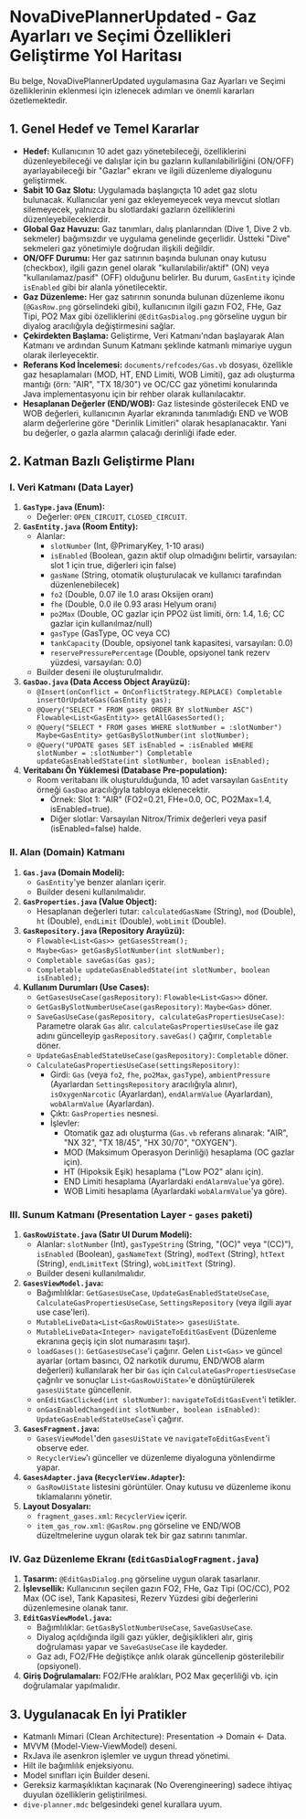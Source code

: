 # NovaDivePlannerUpdated - Gaz Ayarları ve Seçimi Özellikleri Geliştirme Yol Haritası

Bu belge, NovaDivePlannerUpdated uygulamasına Gaz Ayarları ve Seçimi özelliklerinin eklenmesi için izlenecek adımları ve önemli kararları özetlemektedir.

## 1. Genel Hedef ve Temel Kararlar

-   **Hedef:** Kullanıcının 10 adet gazı yönetebileceği, özelliklerini düzenleyebileceği ve dalışlar için bu gazların kullanılabilirliğini (ON/OFF) ayarlayabileceği bir "Gazlar" ekranı ve ilgili düzenleme diyalogunu geliştirmek.
-   **Sabit 10 Gaz Slotu:** Uygulamada başlangıçta 10 adet gaz slotu bulunacak. Kullanıcılar yeni gaz ekleyemeyecek veya mevcut slotları silemeyecek, yalnızca bu slotlardaki gazların özelliklerini düzenleyebileceklerdir.
-   **Global Gaz Havuzu:** Gaz tanımları, dalış planlarından (Dive 1, Dive 2 vb. sekmeler) bağımsızdır ve uygulama genelinde geçerlidir. Üstteki "Dive" sekmeleri gaz yönetimiyle doğrudan ilişkili değildir.
-   **ON/OFF Durumu:** Her gaz satırının başında bulunan onay kutusu (checkbox), ilgili gazın genel olarak "kullanılabilir/aktif" (ON) veya "kullanılamaz/pasif" (OFF) olduğunu belirler. Bu durum, `GasEntity` içinde `isEnabled` gibi bir alanla yönetilecektir.
-   **Gaz Düzenleme:** Her gaz satırının sonunda bulunan düzenleme ikonu (`@GasRow.png` görselindeki gibi), kullanıcının ilgili gazın FO2, FHe, Gaz Tipi, PO2 Max gibi özelliklerini `@EditGasDialog.png` görseline uygun bir diyalog aracılığıyla değiştirmesini sağlar.
-   **Çekirdekten Başlama:** Geliştirme, Veri Katmanı'ndan başlayarak Alan Katmanı ve ardından Sunum Katmanı şeklinde katmanlı mimariye uygun olarak ilerleyecektir.
-   **Referans Kod İncelemesi:** `documents/refcodes/Gas.vb` dosyası, özellikle gaz hesaplamaları (MOD, HT, END Limiti, WOB Limiti), gaz adı oluşturma mantığı (örn: "AIR", "TX 18/30") ve OC/CC gaz yönetimi konularında Java implementasyonu için bir rehber olarak kullanılacaktır.
-   **Hesaplanan Değerler (END/WOB):** Gaz listesinde gösterilecek END ve WOB değerleri, kullanıcının Ayarlar ekranında tanımladığı END ve WOB alarm değerlerine göre "Derinlik Limitleri" olarak hesaplanacaktır. Yani bu değerler, o gazla alarmın çalacağı derinliği ifade eder.

## 2. Katman Bazlı Geliştirme Planı

### I. Veri Katmanı (Data Layer)

1.  **`GasType.java` (Enum):**
    *   Değerler: `OPEN_CIRCUIT`, `CLOSED_CIRCUIT`.
2.  **`GasEntity.java` (Room Entity):**
    *   Alanlar:
        *   `slotNumber` (Int, @PrimaryKey, 1-10 arası)
        *   `isEnabled` (Boolean, gazın aktif olup olmadığını belirtir, varsayılan: slot 1 için true, diğerleri için false)
        *   `gasName` (String, otomatik oluşturulacak ve kullanıcı tarafından düzenlenebilecek)
        *   `fo2` (Double, 0.07 ile 1.0 arası Oksijen oranı)
        *   `fhe` (Double, 0.0 ile 0.93 arası Helyum oranı)
        *   `po2Max` (Double, OC gazlar için PPO2 üst limiti, örn: 1.4, 1.6; CC gazlar için kullanılmaz/null)
        *   `gasType` (GasType, OC veya CC)
        *   `tankCapacity` (Double, opsiyonel tank kapasitesi, varsayılan: 0.0)
        *   `reservePressurePercentage` (Double, opsiyonel tank rezerv yüzdesi, varsayılan: 0.0)
    *   Builder deseni ile oluşturulmalıdır.
3.  **`GasDao.java` (Data Access Object Arayüzü):**
    *   `@Insert(onConflict = OnConflictStrategy.REPLACE) Completable insertOrUpdateGas(GasEntity gas);`
    *   `@Query("SELECT * FROM gases ORDER BY slotNumber ASC") Flowable<List<GasEntity>> getAllGasesSorted();`
    *   `@Query("SELECT * FROM gases WHERE slotNumber = :slotNumber") Maybe<GasEntity> getGasBySlotNumber(int slotNumber);`
    *   `@Query("UPDATE gases SET isEnabled = :isEnabled WHERE slotNumber = :slotNumber") Completable updateGasEnabledState(int slotNumber, boolean isEnabled);`
4.  **Veritabanı Ön Yüklemesi (Database Pre-population):**
    *   Room veritabanı ilk oluşturulduğunda, 10 adet varsayılan `GasEntity` örneği `GasDao` aracılığıyla tabloya eklenecektir.
        *   Örnek: Slot 1: "AIR" (FO2=0.21, FHe=0.0, OC, PO2Max=1.4, isEnabled=true).
        *   Diğer slotlar: Varsayılan Nitrox/Trimix değerleri veya pasif (isEnabled=false) halde.

### II. Alan (Domain) Katmanı

1.  **`Gas.java` (Domain Modeli):**
    *   `GasEntity`'ye benzer alanları içerir.
    *   Builder deseni kullanılmalıdır.
2.  **`GasProperties.java` (Value Object):**
    *   Hesaplanan değerleri tutar: `calculatedGasName` (String), `mod` (Double), `ht` (Double), `endLimit` (Double), `wobLimit` (Double).
3.  **`GasRepository.java` (Repository Arayüzü):**
    *   `Flowable<List<Gas>> getGasesStream();`
    *   `Maybe<Gas> getGasBySlotNumber(int slotNumber);`
    *   `Completable saveGas(Gas gas);`
    *   `Completable updateGasEnabledState(int slotNumber, boolean isEnabled);`
4.  **Kullanım Durumları (Use Cases):**
    *   `GetGasesUseCase(gasRepository)`: `Flowable<List<Gas>>` döner.
    *   `GetGasBySlotNumberUseCase(gasRepository)`: `Maybe<Gas>` döner.
    *   `SaveGasUseCase(gasRepository, calculateGasPropertiesUseCase)`: Parametre olarak `Gas` alır. `calculateGasPropertiesUseCase` ile gaz adını güncelleyip `gasRepository.saveGas()` çağırır, `Completable` döner.
    *   `UpdateGasEnabledStateUseCase(gasRepository)`: `Completable` döner.
    *   `CalculateGasPropertiesUseCase(settingsRepository)`:
        *   Girdi: `Gas` (veya `fo2`, `fhe`, `po2Max`, `gasType`), `ambientPressure` (Ayarlardan `SettingsRepository` aracılığıyla alınır), `isOxygenNarcotic` (Ayarlardan), `endAlarmValue` (Ayarlardan), `wobAlarmValue` (Ayarlardan).
        *   Çıktı: `GasProperties` nesnesi.
        *   İşlevler:
            *   Otomatik gaz adı oluşturma (`Gas.vb` referans alınarak: "AIR", "NX 32", "TX 18/45", "HX 30/70", "OXYGEN").
            *   MOD (Maksimum Operasyon Derinliği) hesaplama (OC gazlar için).
            *   HT (Hipoksik Eşik) hesaplama ("Low PO2" alanı için).
            *   END Limiti hesaplama (Ayarlardaki `endAlarmValue`'ya göre).
            *   WOB Limiti hesaplama (Ayarlardaki `wobAlarmValue`'ya göre).

### III. Sunum Katmanı (Presentation Layer - `gases` paketi)

1.  **`GasRowUiState.java` (Satır UI Durum Modeli):**
    *   Alanlar: `slotNumber` (Int), `gasTypeString` (String, "(OC)" veya "(CC)"), `isEnabled` (Boolean), `gasNameText` (String), `modText` (String), `htText` (String), `endLimitText` (String), `wobLimitText` (String).
    *   Builder deseni kullanılmalıdır.
2.  **`GasesViewModel.java`:**
    *   Bağımlılıklar: `GetGasesUseCase`, `UpdateGasEnabledStateUseCase`, `CalculateGasPropertiesUseCase`, `SettingsRepository` (veya ilgili ayar use case'leri).
    *   `MutableLiveData<List<GasRowUiState>> gasesUiState`.
    *   `MutableLiveData<Integer> navigateToEditGasEvent` (Düzenleme ekranına geçiş için slot numarasını taşır).
    *   `loadGases()`: `GetGasesUseCase`'i çağırır. Gelen `List<Gas>` ve güncel ayarlar (ortam basıncı, O2 narkotik durumu, END/WOB alarm değerleri) kullanılarak her bir `Gas` için `CalculateGasPropertiesUseCase` çağrılır ve sonuçlar `List<GasRowUiState>`'e dönüştürülerek `gasesUiState` güncellenir.
    *   `onEditGasClicked(int slotNumber)`: `navigateToEditGasEvent`'i tetikler.
    *   `onGasEnabledChanged(int slotNumber, boolean isEnabled)`: `UpdateGasEnabledStateUseCase`'i çağırır.
3.  **`GasesFragment.java`:**
    *   `GasesViewModel`'den `gasesUiState` ve `navigateToEditGasEvent`'i observe eder.
    *   `RecyclerView`'ı günceller ve düzenleme diyaloguna yönlendirme yapar.
4.  **`GasesAdapter.java` (`RecyclerView.Adapter`):**
    *   `GasRowUiState` listesini görüntüler. Onay kutusu ve düzenleme ikonu tıklamalarını yönetir.
5.  **Layout Dosyaları:**
    *   `fragment_gases.xml`: `RecyclerView` içerir.
    *   `item_gas_row.xml`: `@GasRow.png` görseline ve END/WOB düzeltmelerine uygun olarak tek bir gaz satırını tanımlar.

### IV. Gaz Düzenleme Ekranı (`EditGasDialogFragment.java`)

1.  **Tasarım:** `@EditGasDialog.png` görseline uygun olarak tasarlanır.
2.  **İşlevsellik:** Kullanıcının seçilen gazın FO2, FHe, Gaz Tipi (OC/CC), PO2 Max (OC ise), Tank Kapasitesi, Rezerv Yüzdesi gibi değerlerini düzenlemesine olanak tanır.
3.  **`EditGasViewModel.java`:**
    *   Bağımlılıklar: `GetGasBySlotNumberUseCase`, `SaveGasUseCase`.
    *   Diyalog açıldığında ilgili gazı yükler, değişiklikleri alır, giriş doğrulaması yapar ve `SaveGasUseCase` ile kaydeder.
    *   Gaz adı, FO2/FHe değiştikçe anlık olarak güncellenip gösterilebilir (opsiyonel).
4.  **Giriş Doğrulamaları:** FO2/FHe aralıkları, PO2 Max geçerliliği vb. için doğrulamalar yapılmalıdır.

## 3. Uygulanacak En İyi Pratikler

-   Katmanlı Mimari (Clean Architecture): Presentation -> Domain <- Data.
-   MVVM (Model-View-ViewModel) deseni.
-   RxJava ile asenkron işlemler ve uygun thread yönetimi.
-   Hilt ile bağımlılık enjeksiyonu.
-   Model sınıfları için Builder deseni.
-   Gereksiz karmaşıklıktan kaçınarak (No Overengineering) sadece ihtiyaç duyulan özelliklerin geliştirilmesi.
-   `dive-planner.mdc` belgesindeki genel kurallara uyum. 